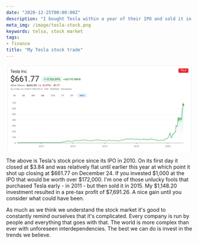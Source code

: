 ```yaml
---
date: "2020-12-25T00:00:00Z"
description: "I bought Tesla within a year of their IPO and sold it in 2015. I missed out on its massive growth in 2020."
meta_img: /image/tesla-stock.png
keywords: telsa, stock market
tags:
- finance
title: "My Tesla stock trade"
---
```

![Tesla Stock Chart](/image/tesla-stock.png)

The above is Tesla's stock price since its IPO in 2010. On its first day it closed at $3.84 and was relatively flat until earlier this year at which point it shot up closing at $661.77 on December 24. If you invested $1,000 at the IPO that would be worth over $172,000. I'm one of those unlucky fools that purchased Tesla early - in 2011 - but then sold it in 2015. My $1,148.20 investment resulted in a pre-tax profit of $7,691.26. A nice gain until you consider what could have been.

As much as we think we understand the stock market it's good to constantly remind ourselves that it's complicated. Every company is run by people and everything that goes with that. The world is more complex than ever with unforeseen interdependencies. The best we can do is invest in the trends we believe.
